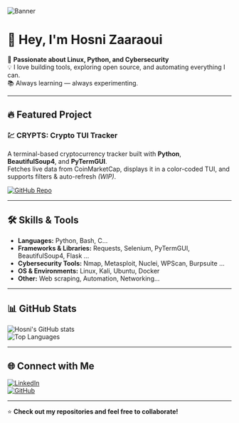 ![Banner](https://media.licdn.com/dms/image/v2/D5616AQE3A2sWE_cBtg/profile-displaybackgroundimage-shrink_350_1400/B56Zhf_wn3HkAY-/0/1753957215821?e=1757548800&v=beta&t=fidZbI8I6m7DOsgBtoKPjP03RNTCTyBsTYy2yBJMmuE)
# 👋 Hey, I'm Hosni Zaaraoui

🚀 **Passionate about Linux, Python, and Cybersecurity**  
💡 I love building tools, exploring open source, and automating everything I can.  
📚 Always learning — always experimenting.

---

## 🔥 Featured Project

### 💹 CRYPTS: Crypto TUI Tracker
A terminal-based cryptocurrency tracker built with **Python**, **BeautifulSoup4**, and **PyTermGUI**.  
Fetches live data from CoinMarketCap, displays it in a color-coded TUI, and supports filters & auto-refresh *(WIP)*.

[![GitHub Repo](https://img.shields.io/badge/🔗%20View%20on%20GitHub-blue)](https://github.com/hosnizaaraoui/CRYPTS)



---

## 🛠 Skills & Tools
- **Languages:** Python, Bash, C...
- **Frameworks & Libraries:** Requests, Selenium, PyTermGUI, BeautifulSoup4, Flask ...
- **Cybersecurity Tools:** Nmap, Metasploit, Nuclei, WPScan, Burpsuite ...
- **OS & Environments:** Linux, Kali, Ubuntu, Docker
- **Other:** Web scraping, Automation, Networking...

---

## 📊 GitHub Stats
![Hosni's GitHub stats](https://github-readme-stats.vercel.app/api?username=hosnizaaraoui&show_icons=true&theme=radical)  
![Top Languages](https://github-readme-stats.vercel.app/api/top-langs/?username=hosnizaaraoui&layout=compact&theme=radical)

---

## 🌐 Connect with Me
[![LinkedIn](https://img.shields.io/badge/LinkedIn-blue?logo=linkedin&logoColor=white)](https://www.linkedin.com/in/hosni-zaaraoui/)  
[![GitHub](https://img.shields.io/badge/GitHub-black?logo=github&logoColor=white)](https://github.com/hosnizaaraoui)  

---

⭐ **Check out my repositories and feel free to collaborate!**
